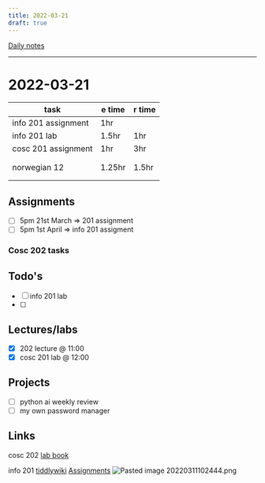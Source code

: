 ```yaml
---
title: 2022-03-21
draft: true
---
```

[Daily notes](out/notes/daily-notes.md)

---

# 2022-03-21
| task                     | e time | r time |
| -------------------------| ------ | -------|
| info 201 assignment      | 1hr    |        |
| info 201 lab             | 1.5hr  | 1hr    |
| cosc 201 assignment      | 1hr    | 3hr    |
|                          |        |        |
|                          |        |        |
| norwegian 12             | 1.25hr | 1.5hr  |
|                          |        |        |
|                          |        |        |


## Assignments
- [ ] 5pm 21st March ⇒ 201 assignment
- [ ] 5pm 1st April      ⇒ info 201 assigment

### Cosc 202 tasks

## Todo's
- [ ] info 201 lab
- [ ] 

## Lectures/labs
- [x] 202 lecture @ 11:00
- [x] cosc 201 lab @ 12:00

## Projects
- [ ] python ai weekly review
- [ ] my own password manager

## Links
cosc 202 [lab book](https://cosc202.cspages.otago.ac.nz/lab-book/COSC202LabBook.pdf)

info 201
[tiddlywiki](https://isgb.otago.ac.nz/infosci/INFO201/labs_release/raw/master/output/info201_labs.html#)
[Assignments](https://isgb.otago.ac.nz/info201/shared/assignments_release/raw/master/output/INFO201_Assignments.html)
![Pasted image 20220311102444.png](None)
